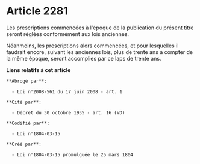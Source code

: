 # Article 2281

Les prescriptions commencées à l'époque de la publication du présent titre seront réglées conformément aux lois anciennes.

Néanmoins, les prescriptions alors commencées, et pour lesquelles il faudrait encore, suivant les anciennes lois, plus de
trente ans à compter de la même époque, seront accomplies par ce laps de trente ans.

**Liens relatifs à cet article**

	**Abrogé par**:

	  - Loi n°2008-561 du 17 juin 2008 - art. 1

	**Cité par**:

	  - Décret du 30 octobre 1935 - art. 16 (VD)

	**Codifié par**:

	  - Loi n°1804-03-15

	**Créé par**:

	  - Loi n°1804-03-15 promulguée le 25 mars 1804
